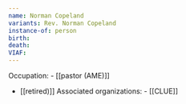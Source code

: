 ```yaml
---
name: Norman Copeland
variants: Rev. Norman Copeland
instance-of: person
birth: 
death: 
VIAF: 
---
```

Occupation: - [[pastor (AME)]]
- [[retired)]]
Associated organizations: - [[CLUE]]